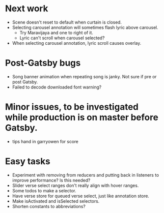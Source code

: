 # Next work
* Scene doesn't reset to default when curtain is closed.
* Selecting carousel annotation will sometimes flash lyric above carousel.
    * Try Maravijaya and one to right of it.
    * Lyric can't scroll when carousel selected?
* When selecting carousel annotation, lyric scroll causes overlay.

# Post-Gatsby bugs
* Song banner animation when repeating song is janky. Not sure if pre or post Gatsby.
* Failed to decode downloaded font warning?

# Minor issues, to be investigated while production is on master before Gatsby.
* tips hand in garryowen for score

# Easy tasks
* Experiment with removing from reducers and putting back in listeners to improve performance? Is this needed?
* Slider verse select ranges don't really align with hover ranges.
* Some todos to make a selector.
* Have verse store for queued verse select, just like annotation store.
* Make isActivated and isSelected selectors.
* Shorten constants to abbreviations?
